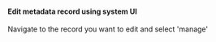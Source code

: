 #### Edit metadata record using system UI

Navigate to the record you want to edit and select 'manage'
